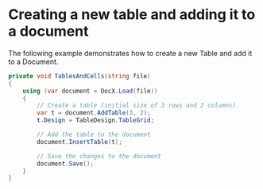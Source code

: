 # Creating a new table and adding it to a document

The following example demonstrates how to create a new Table and add it to a Document.

```csharp
private void TablesAndCells(string file)
{
    using (var document = DocX.Load(file))
    {
        // Create a table (initial size of 3 rows and 2 columns).
        var t = document.AddTable(3, 2);
        t.Design = TableDesign.TableGrid;

        // Add the table to the document
        document.InsertTable(t);

        // Save the changes to the document
        document.Save();
    }
}
```
